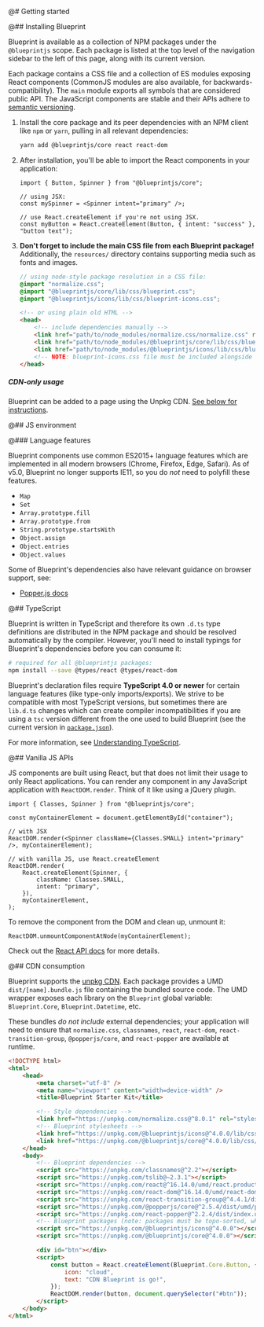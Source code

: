 @# Getting started

@## Installing Blueprint

Blueprint is available as a collection of NPM packages under the `@blueprintjs` scope. Each package is listed at the
top level of the navigation sidebar to the left of this page, along with its current version.

Each package contains a CSS file and a collection of ES modules exposing React components (CommonJS modules are
also available, for backwards-compatibility). The `main` module exports all symbols that are considered public API.
The JavaScript components are stable and their APIs adhere to [semantic versioning](http://semver.org/).

1.  Install the core package and its peer dependencies with an NPM client like `npm` or `yarn`,
    pulling in all relevant dependencies:

    ```sh
    yarn add @blueprintjs/core react react-dom
    ```

1.  After installation, you'll be able to import the React components in your application:

    ```tsx
    import { Button, Spinner } from "@blueprintjs/core";

    // using JSX:
    const mySpinner = <Spinner intent="primary" />;

    // use React.createElement if you're not using JSX.
    const myButton = React.createElement(Button, { intent: "success" }, "button text");
    ```

1.  **Don't forget to include the main CSS file from each Blueprint package!** Additionally, the `resources/` directory
    contains supporting media such as fonts and images.

    ```scss
    // using node-style package resolution in a CSS file:
    @import "normalize.css";
    @import "@blueprintjs/core/lib/css/blueprint.css";
    @import "@blueprintjs/icons/lib/css/blueprint-icons.css";
    ```

    ```html
    <!-- or using plain old HTML -->
    <head>
        <!-- include dependencies manually -->
        <link href="path/to/node_modules/normalize.css/normalize.css" rel="stylesheet" />
        <link href="path/to/node_modules/@blueprintjs/core/lib/css/blueprint.css" rel="stylesheet" />
        <link href="path/to/node_modules/@blueprintjs/icons/lib/css/blueprint-icons.css" rel="stylesheet" />
        <!-- NOTE: blueprint-icons.css file must be included alongside blueprint.css! -->
    </head>
    ```

<div class="@ns-callout @ns-intent-primary @ns-icon-info-sign @ns-callout-has-body-content">
    <h5 class="@ns-heading">CDN-only usage</h5>

Blueprint can be added to a page using the Unpkg CDN.
[See below for instructions](#blueprint/getting-started.cdn-consumption).

</div>

@## JS environment

@### Language features

Blueprint components use common ES2015+ language features which are implemented in all modern browsers (Chrome, Firefox,
Edge, Safari). As of v5.0, Blueprint no longer supports IE11, so you do _not_ need to polyfill these features.

-   `Map`
-   `Set`
-   `Array.prototype.fill`
-   `Array.prototype.from`
-   `String.prototype.startsWith`
-   `Object.assign`
-   `Object.entries`
-   `Object.values`

Some of Blueprint's dependencies also have relevant guidance on browser support, see:

-   [Popper.js docs](https://popper.js.org/docs/v2/browser-support/)

@## TypeScript

Blueprint is written in TypeScript and therefore its own `.d.ts` type definitions are distributed in
the NPM package and should be resolved automatically by the compiler. However, you'll need to
install typings for Blueprint's dependencies before you can consume it:

```sh
# required for all @blueprintjs packages:
npm install --save @types/react @types/react-dom
```

Blueprint's declaration files require **TypeScript 4.0 or newer** for certain language features (like type-only
imports/exports). We strive to be compatible with most TypeScript versions, but sometimes there are `lib.d.ts` changes
which can create compiler incompatibilities if you are using a `tsc` version different from the one used to build
Blueprint (see the current version in [`package.json`](https://github.com/palantir/blueprint/blob/develop/package.json)).

<div class="@ns-callout @ns-intent-primary @ns-icon-info-sign">

For more information, see [Understanding TypeScript](#blueprint/reading-the-docs.understanding-typescript).

</div>

@## Vanilla JS APIs

JS components are built using React, but that does not limit their usage to only React applications.
You can render any component in any JavaScript application with `ReactDOM.render`. Think of it like
using a jQuery plugin.

```tsx
import { Classes, Spinner } from "@blueprintjs/core";

const myContainerElement = document.getElementById("container");

// with JSX
ReactDOM.render(<Spinner className={Classes.SMALL} intent="primary" />, myContainerElement);

// with vanilla JS, use React.createElement
ReactDOM.render(
    React.createElement(Spinner, {
        className: Classes.SMALL,
        intent: "primary",
    }),
    myContainerElement,
);
```

To remove the component from the DOM and clean up, unmount it:

```tsx
ReactDOM.unmountComponentAtNode(myContainerElement);
```

Check out the [React API docs](https://facebook.github.io/react/docs/react-api.html) for more details.

@## CDN consumption

Blueprint supports the [unpkg CDN](https://unpkg.com). Each package provides a UMD
`dist/[name].bundle.js` file containing the bundled source code. The UMD wrapper exposes each
library on the `Blueprint` global variable: `Blueprint.Core`, `Blueprint.Datetime`, etc.

These bundles _do not include_ external dependencies; your application will need to ensure that
`normalize.css`, `classnames`, `react`, `react-dom`, `react-transition-group`, `@popperjs/core`, and
`react-popper` are available at runtime.

```html
<!DOCTYPE html>
<html>
    <head>
        <meta charset="utf-8" />
        <meta name="viewport" content="width=device-width" />
        <title>Blueprint Starter Kit</title>

        <!-- Style dependencies -->
        <link href="https://unpkg.com/normalize.css@^8.0.1" rel="stylesheet" />
        <!-- Blueprint stylesheets -->
        <link href="https://unpkg.com/@blueprintjs/icons@^4.0.0/lib/css/blueprint-icons.css" rel="stylesheet" />
        <link href="https://unpkg.com/@blueprintjs/core@^4.0.0/lib/css/blueprint.css" rel="stylesheet" />
    </head>
    <body>
        <!-- Blueprint dependencies -->
        <script src="https://unpkg.com/classnames@^2.2"></script>
        <script src="https://unpkg.com/tslib@~2.3.1"></script>
        <script src="https://unpkg.com/react@^16.14.0/umd/react.production.min.js"></script>
        <script src="https://unpkg.com/react-dom@^16.14.0/umd/react-dom.production.min.js"></script>
        <script src="https://unpkg.com/react-transition-group@^4.4.1/dist/react-transition-group.min.js"></script>
        <script src="https://unpkg.com/@popperjs/core@^2.5.4/dist/umd/popper.js"></script>
        <script src="https://unpkg.com/react-popper@^2.2.4/dist/index.umd.min.js"></script>
        <!-- Blueprint packages (note: packages must be topo-sorted, where dependencies come first) -->
        <script src="https://unpkg.com/@blueprintjs/icons@^4.0.0"></script>
        <script src="https://unpkg.com/@blueprintjs/core@^4.0.0"></script>

        <div id="btn"></div>
        <script>
            const button = React.createElement(Blueprint.Core.Button, {
                icon: "cloud",
                text: "CDN Blueprint is go!",
            });
            ReactDOM.render(button, document.querySelector("#btn"));
        </script>
    </body>
</html>
```
